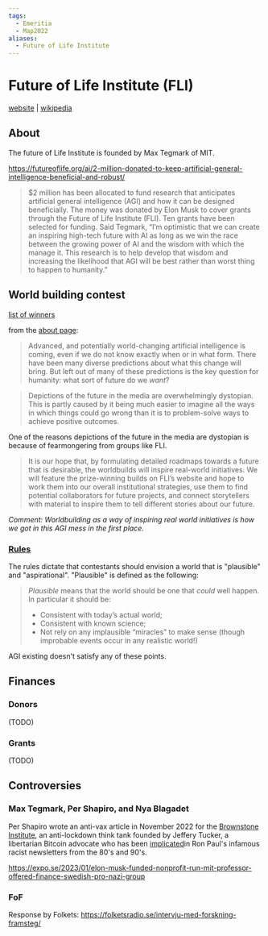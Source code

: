 ```yaml
---
tags:
  - Emeritia
  - Map2022
aliases:
  - Future of Life Institute
---
```

# Future of Life Institute (FLI)

[website](https://futureoflife.org/) | [wikipedia](https://en.wikipedia.org/wiki/Future_of_Life_Institute)

## About

The future of Life Institute is founded by Max Tegmark of MIT.

https://futureoflife.org/ai/2-million-donated-to-keep-artificial-general-intelligence-beneficial-and-robust/

> $2 million has been allocated to fund research that anticipates artificial general intelligence (AGI) and how it can be designed beneficially. The money was donated by Elon Musk to cover grants through the Future of Life Institute (FLI). Ten grants have been selected for funding.
> Said Tegmark, “I’m optimistic that we can create an inspiring high-tech future with AI as long as we win the race between the growing power of AI and the wisdom with which the manage it. This research is to help develop that wisdom and increasing the likelihood that AGI will be best rather than worst thing to happen to humanity.”

## World building contest

[list of winners](https://worldbuild.ai/winners/)

from the [about page](https://worldbuild.ai/about/):

>Advanced, and potentially world-changing artificial intelligence is coming, even if we do not know exactly when or in what form. There have been many diverse predictions about what this change will bring. But left out of many of these predictions is the key question for humanity: what sort of future do we _want_?

>Depictions of the future in the media are overwhelmingly dystopian. This is partly caused by it being much easier to imagine all the ways in which things could go wrong than it is to problem-solve ways to achieve positive outcomes.

One of the reasons depictions of the future in the media are dystopian is because of fearmongering from groups like FLI.

>It is our hope that, by formulating detailed roadmaps towards a future that is desirable, the worldbuilds will inspire real-world initiatives. We will feature the prize-winning builds on FLI’s website and hope to work them into our overall institutional strategies, use them to find potential collaborators for future projects, and connect storytellers with material to inspire them to tell different stories about our future.

_Comment: Worldbuilding as a way of inspiring real world initiatives is how we got in this AGI mess in the first place._

### [Rules](https://worldbuild.ai/rules/)

The rules dictate that contestants should envision a world that is "plausible" and "aspirational". "Plausible" is defined as the following:

>_Plausible_ means that the world should be one that _could_ well happen. In particular it should be:
>
>- Consistent with today’s actual world;
>- Consistent with known science;
>- Not rely on any implausible “miracles” to make sense (though improbable events occur in any realistic world!)

AGI existing doesn't satisfy any of these points.

## Finances
### Donors

(TODO)


### Grants

(TODO)


## Controversies

### Max Tegmark, Per Shapiro, and Nya Blagadet

Per Shapiro wrote an anti-vax article in November 2022 for the [Brownstone Institute](https://brownstone.org/articles/solidarity-argument-vaccination-false/), an anti-lockdown think tank founded by Jeffery Tucker, a libertarian Bitcoin advocate who has been [implicated](https://www.economist.com/democracy-in-america/2008/01/11/the-rockwell-files)in Ron Paul's infamous racist newsletters from the 80's and 90's.

https://expo.se/2023/01/elon-musk-funded-nonprofit-run-mit-professor-offered-finance-swedish-pro-nazi-group

### FoF

Response by Folkets: https://folketsradio.se/intervju-med-forskning-framsteg/
